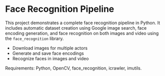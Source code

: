 # Face Recognition Pipeline

This project demonstrates a complete face recognition pipeline in Python. It includes automatic dataset creation using Google image search, face encoding generation, and face recognition on both images and video using the `face_recognition` library.

- Download images for multiple actors
- Generate and save face encodings
- Recognize faces in images and video

Requirements: Python, OpenCV, face_recognition, icrawler, imutils.